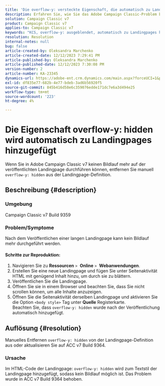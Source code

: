```yaml
---
title: 'Die overflow-y: versteckte Eigenschaft, die automatisch zu Landingpages hinzugefügt wird'
description: Erfahren Sie, wie Sie das Adobe Campaign Classic-Problem beheben, bei dem Überlauf-y-Verborgene automatisch zu Landingpages hinzugefügt werden.
solution: Campaign Classic v7
product: Campaign Classic v7
applies-to: Campaign Classic v7
keywords: "KCS, overflow-y: ausgeblendet, automatisch zu Landingpages hinzugefügt, Adobe-Kampagne, ACC v7 Build 9359, Upgrade auf ACC v7 Build 9364, Campaign Classic"
resolution: Resolution
internal-notes: null
bug: false
article-created-by: Oleksandra Marchenko
article-created-date: 12/12/2023 7:29:41 PM
article-published-by: Oleksandra Marchenko
article-published-date: 12/12/2023 7:30:08 PM
version-number: 2
article-number: KA-23345
dynamics-url: https://adobe-ent.crm.dynamics.com/main.aspx?forceUCI=1&pagetype=entityrecord&etn=knowledgearticle&id=fd333dc5-2499-ee11-be37-6045bd0065f9
exl-id: df835e77-682b-4e77-bdeb-3ad6b56920f5
source-git-commit: 845b416d58e6c359076edde171dc7e6a3d494e25
workflow-type: tm+mt
source-wordcount: '223'
ht-degree: 4%

---
```


# Die Eigenschaft overflow-y: hidden wird automatisch zu Landingpages hinzugefügt


Wenn Sie in Adobe Campaign Classic v7 keinen Bildlauf mehr auf der veröffentlichten Landingpage durchführen können, entfernen Sie manuell `overflow-y: hidden` aus der Landingpage-Definition.

## Beschreibung {#description}


### <b>Umgebung</b>

Campaign Classic v7 Build 9359

### <b>Problem/Symptome</b>

Nach dem Veröffentlichen einer langen Landingpage kann kein Bildlauf mehr durchgeführt werden.

#### <b>Schritte zur Reproduktion:</b>

1. Navigieren Sie zu <b>Ressourcen</b> `>`  <b>Online</b> `>`  <b>Webanwendungen</b>.
2. Erstellen Sie eine neue Landingpage und fügen Sie unter Seitenaktivität HTML mit genügend Inhalt hinzu, um durch sie zu blättern.
3. Veröffentlichen Sie die Landingpage.
4. Öffnen Sie sie in einem Browser und beachten Sie, dass Sie nicht scrollen können, um alle Inhalte anzuzeigen.
5. Öffnen Sie die Seitenaktivität derselben Landingpage und aktivieren Sie die Option `<body style>` Tag unter <b>Quelle</b> Registerkarte.\
   Beachten Sie, dass `overflow-y: hidden` wurde nach der Veröffentlichung automatisch hinzugefügt.



## Auflösung {#resolution}


Manuelles Entfernen `overflow-y: hidden` von der Landingpage-Definition aus oder aktualisieren Sie auf ACC v7 Build 9364.

### <b>Ursache</b>

Im HTML-Code der Landingpage: `overflow-y: hidden` wird zum Textstil der Landingpage hinzugefügt, sodass kein Bildlauf möglich ist. Das Problem wurde in ACC v7 Build 9364 behoben.
